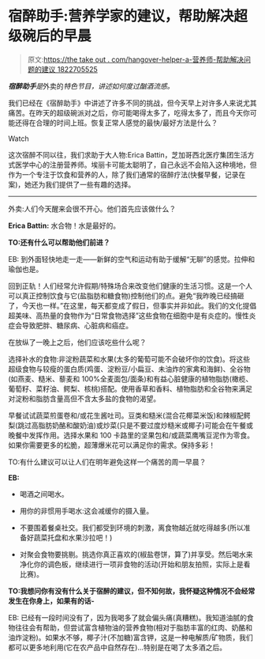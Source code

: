 # 宿醉助手:营养学家的建议，帮助解决超级碗后的早晨

> 原文:[https://the take out . com/hangover-helper-a-营养师-帮助解决问题的建议 1822705525](https://thetakeout.com/hangover-helper-a-dieticians-advice-to-help-tackle-the-1822705525)

***宿醉助手**是*外卖的*特色节目，讲述如何度过酗酒流感。*

我们已经在《宿醉助手》中讲述了许多不同的挑战，但今天早上对许多人来说尤其痛苦。在昨天的超级碗派对之后，你可能喝得太多了，吃得太多了，而且今天你可能还得在合理的时间上班。恢复正常人感觉的最快/最好方法是什么？

Watch

这次宿醉不同以往，我们求助于大人物:Erica Battin，芝加哥西北医疗集团生活方式医学中心的注册营养师。埃丽卡可能太聪明了，自己永远不会陷入这种境地，但作为一个专注于饮食和营养的人，除了我们通常的宿醉疗法(快餐早餐，记录在案)，她还为我们提供了一些有趣的选择。

* * *

外卖:人们今天醒来会很不开心。他们首先应该做什么？

**Erica Battin:** 水合物！水是最好的。

**TO:还有什么可以帮助他们前进？**

EB: 到外面轻快地走一走——新鲜的空气和运动有助于缓解“无聊”的感觉。拉伸和瑜伽也是。

回到正轨！人们经常允许假期/特殊场合来改变他们健康的生活习惯。这是一个人可以真正控制饮食与它(盐脂肪和糖食物)控制他们的点。避免“我昨晚已经搞砸了，今天也一样。”在这里，每天都变成了假日，但事实并非如此。我们的文化提倡超美味、高热量的食物作为“日常食物选择”这些食物在细胞中是有炎症的。慢性炎症会导致肥胖、糖尿病、心脏病和癌症。

在放纵了一晚上之后，他们应该吃些什么呢？

选择补水的食物:非淀粉蔬菜和水果(太多的葡萄可能不会破坏你的饮食)。将这些超级食物与较瘦的蛋白质(鸡蛋、淀粉豆/小扁豆、未油炸的家禽和海鲜)、全谷物(如燕麦、糙米、藜麦和 100%全麦面包/面条)和有益心脏健康的植物脂肪(橄榄、葡萄籽、菜籽油、鳄梨、核桃)搭配。使用香草和香料、植物脂肪和全谷物来满足对淀粉和脂肪含量高但不含太多盐的食物的渴望。

早餐试试蔬菜煎蛋卷和/或花生酱吐司。豆类和糙米(混合花椰菜米饭)和辣椒配鳄梨(跳过高脂肪奶酪和酸奶油)或炒菜(只是不要过度炒糙米或椰子)可能会在午餐或晚餐中发挥作用。选择水果和 100 卡路里的坚果包和/或蔬菜鹰嘴豆泥作为零食。如果你需要更多的松脆，超薄爆米花可以满足你的需求。保持多彩！

TO:有什么建议可以让人们在明年避免这样一个痛苦的周一早晨？

**EB:**

*   喝酒之间喝水。

*   用你的非惯用手喝水:这会减缓你的摄入量。

*   不要围着餐桌社交。我们都受到环境的刺激，离食物越近就吃得越多(所以准备好蔬菜托盘和水果沙拉吧！)
*   对聚会食物要挑剔。挑选你真正喜欢的(椒盐卷饼，算了)并享受。然后喝水来净化你的调色板，继续进行一项非食物的活动(开始和朋友拍照，实际上是看比赛)。

**TO:我想问你有没有什么关于宿醉的建议，但不知何故，我怀疑这种情况不会经常发生在你身上，如果有的话-**

EB: 已经有一段时间没有了，因为我喝多了就会偏头痛(真糟糕)。我知道油腻的食物往往会有帮助，但尝试富含植物油的营养食物(相对于脂肪丰富的红肉、奶酪和油炸淀粉)。如果水不够，椰子汁(不加糖)富含钾，这是一种电解质/矿物质，我们都可以更多地利用(它在农产品中自然存在)…特别是在喝了太多酒之后。